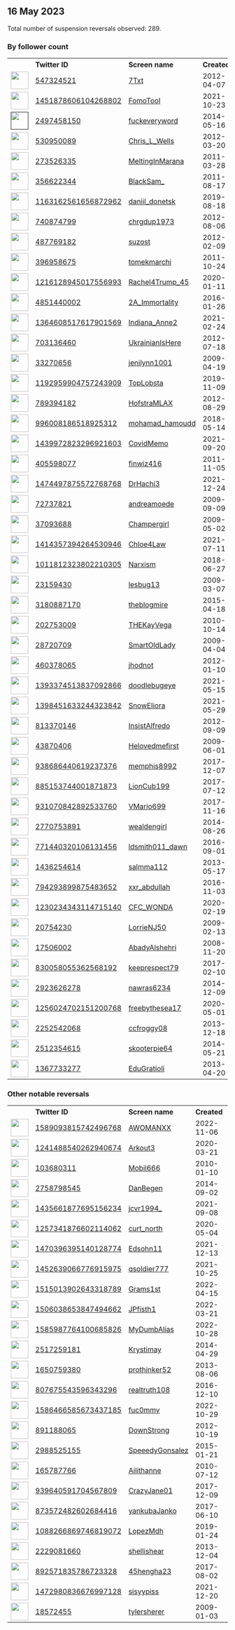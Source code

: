 
## 16 May 2023
Total number of suspension reversals observed: 289.

### By follower count
<table><tr><th></th><th align="left">Twitter ID</th><th align="left">Screen name</th>
<th align="left">Created</th><th align="left">Status</th><th align="left">Suspended</th><th align="left">Followers</th>
<tr><td><a href="https://pbs.twimg.com/profile_images/1662481254577471488/ETCybCDB_normal.jpg"><img src="https://pbs.twimg.com/profile_images/1662481254577471488/ETCybCDB_normal.jpg" width="40px" height="40px" align="center"/></a></td><td><a href="https://twitter.com/intent/user?user_id=547324521">547324521</a></td><td><a href="https://twitter.com/7Txt">7Txt</a></td><td>2012-04-07</td><td align="center"></td><td>2022-11-12</td><td>272587</td></tr>
<tr><td><a href="https://pbs.twimg.com/profile_images/1655988313428459520/3vi9Tg_Q_normal.jpg"><img src="https://pbs.twimg.com/profile_images/1655988313428459520/3vi9Tg_Q_normal.jpg" width="40px" height="40px" align="center"/></a></td><td><a href="https://twitter.com/intent/user?user_id=1451878606104268802">1451878606104268802</a></td><td><a href="https://twitter.com/FomoTool">FomoTool</a></td><td>2021-10-23</td><td align="center"></td><td>2022-09-23</td><td>107094</td></tr>
<tr><td><a href=""><img src="" width="40px" height="40px" align="center"/></a></td><td><a href="https://twitter.com/intent/user?user_id=2497458150">2497458150</a></td><td><a href="https://twitter.com/fuckeveryword">fuckeveryword</a></td><td>2014-05-16</td><td align="center"></td><td></td><td>92924</td></tr>
<tr><td><a href="https://pbs.twimg.com/profile_images/1638345418928177152/L7izaa0c_normal.png"><img src="https://pbs.twimg.com/profile_images/1638345418928177152/L7izaa0c_normal.png" width="40px" height="40px" align="center"/></a></td><td><a href="https://twitter.com/intent/user?user_id=530950089">530950089</a></td><td><a href="https://twitter.com/Chris_L_Wells">Chris_L_Wells</a></td><td>2012-03-20</td><td align="center"></td><td>2023-03-23</td><td>61990</td></tr>
<tr><td><a href="https://pbs.twimg.com/profile_images/1106563921127702528/Svv4kMXj_normal.jpg"><img src="https://pbs.twimg.com/profile_images/1106563921127702528/Svv4kMXj_normal.jpg" width="40px" height="40px" align="center"/></a></td><td><a href="https://twitter.com/intent/user?user_id=273526335">273526335</a></td><td><a href="https://twitter.com/MeltingInMarana">MeltingInMarana</a></td><td>2011-03-28</td><td align="center"></td><td></td><td>50263</td></tr>
<tr><td><a href="https://pbs.twimg.com/profile_images/1367169072379666435/jCt1d_lw_normal.jpg"><img src="https://pbs.twimg.com/profile_images/1367169072379666435/jCt1d_lw_normal.jpg" width="40px" height="40px" align="center"/></a></td><td><a href="https://twitter.com/intent/user?user_id=356622344">356622344</a></td><td><a href="https://twitter.com/BlackSam_">BlackSam_</a></td><td>2011-08-17</td><td align="center"></td><td></td><td>34065</td></tr>
<tr><td><a href="https://pbs.twimg.com/profile_images/1514626732229279748/3Sbk3duM_normal.jpg"><img src="https://pbs.twimg.com/profile_images/1514626732229279748/3Sbk3duM_normal.jpg" width="40px" height="40px" align="center"/></a></td><td><a href="https://twitter.com/intent/user?user_id=1163162561656872962">1163162561656872962</a></td><td><a href="https://twitter.com/daniil_donetsk">daniil_donetsk</a></td><td>2019-08-18</td><td align="center"></td><td>2023-05-04</td><td>32948</td></tr>
<tr><td><a href="https://pbs.twimg.com/profile_images/1658833763030138881/VdPjRNFz_normal.jpg"><img src="https://pbs.twimg.com/profile_images/1658833763030138881/VdPjRNFz_normal.jpg" width="40px" height="40px" align="center"/></a></td><td><a href="https://twitter.com/intent/user?user_id=740874799">740874799</a></td><td><a href="https://twitter.com/chrgdup1973">chrgdup1973</a></td><td>2012-08-06</td><td align="center"></td><td></td><td>26065</td></tr>
<tr><td><a href="https://pbs.twimg.com/profile_images/1646869347464548353/T15UctKY_normal.jpg"><img src="https://pbs.twimg.com/profile_images/1646869347464548353/T15UctKY_normal.jpg" width="40px" height="40px" align="center"/></a></td><td><a href="https://twitter.com/intent/user?user_id=487769182">487769182</a></td><td><a href="https://twitter.com/suzost">suzost</a></td><td>2012-02-09</td><td align="center"></td><td>2023-04-26</td><td>18888</td></tr>
<tr><td><a href="https://pbs.twimg.com/profile_images/1657029292826451968/MpPsuUz5_normal.jpg"><img src="https://pbs.twimg.com/profile_images/1657029292826451968/MpPsuUz5_normal.jpg" width="40px" height="40px" align="center"/></a></td><td><a href="https://twitter.com/intent/user?user_id=396958675">396958675</a></td><td><a href="https://twitter.com/tomekmarchi">tomekmarchi</a></td><td>2011-10-24</td><td align="center">🔒</td><td></td><td>17626</td></tr>
<tr><td><a href="https://pbs.twimg.com/profile_images/1661426211044614145/GjIYwrHt_normal.jpg"><img src="https://pbs.twimg.com/profile_images/1661426211044614145/GjIYwrHt_normal.jpg" width="40px" height="40px" align="center"/></a></td><td><a href="https://twitter.com/intent/user?user_id=1216128945017556993">1216128945017556993</a></td><td><a href="https://twitter.com/Rachel4Trump_45">Rachel4Trump_45</a></td><td>2020-01-11</td><td align="center"></td><td></td><td>17215</td></tr>
<tr><td><a href="https://pbs.twimg.com/profile_images/1015673765554946048/FFcINsus_normal.jpg"><img src="https://pbs.twimg.com/profile_images/1015673765554946048/FFcINsus_normal.jpg" width="40px" height="40px" align="center"/></a></td><td><a href="https://twitter.com/intent/user?user_id=4851440002">4851440002</a></td><td><a href="https://twitter.com/2A_Immortality">2A_Immortality</a></td><td>2016-01-26</td><td align="center"></td><td></td><td>16577</td></tr>
<tr><td><a href="https://pbs.twimg.com/profile_images/1376753790783782915/gXRV73xE_normal.jpg"><img src="https://pbs.twimg.com/profile_images/1376753790783782915/gXRV73xE_normal.jpg" width="40px" height="40px" align="center"/></a></td><td><a href="https://twitter.com/intent/user?user_id=1364608517617901569">1364608517617901569</a></td><td><a href="https://twitter.com/Indiana_Anne2">Indiana_Anne2</a></td><td>2021-02-24</td><td align="center"></td><td>2022-11-06</td><td>16398</td></tr>
<tr><td><a href="https://pbs.twimg.com/profile_images/1555329488166293506/uolDJd9E_normal.jpg"><img src="https://pbs.twimg.com/profile_images/1555329488166293506/uolDJd9E_normal.jpg" width="40px" height="40px" align="center"/></a></td><td><a href="https://twitter.com/intent/user?user_id=703136460">703136460</a></td><td><a href="https://twitter.com/UkrainianIsHere">UkrainianIsHere</a></td><td>2012-07-18</td><td align="center"></td><td>2023-05-03</td><td>15898</td></tr>
<tr><td><a href="https://pbs.twimg.com/profile_images/1658501755779403780/SE0ypqNj_normal.jpg"><img src="https://pbs.twimg.com/profile_images/1658501755779403780/SE0ypqNj_normal.jpg" width="40px" height="40px" align="center"/></a></td><td><a href="https://twitter.com/intent/user?user_id=33270656">33270656</a></td><td><a href="https://twitter.com/jenilynn1001">jenilynn1001</a></td><td>2009-04-19</td><td align="center"></td><td></td><td>14988</td></tr>
<tr><td><a href="https://pbs.twimg.com/profile_images/1661189855550865408/dHLyOPk__normal.jpg"><img src="https://pbs.twimg.com/profile_images/1661189855550865408/dHLyOPk__normal.jpg" width="40px" height="40px" align="center"/></a></td><td><a href="https://twitter.com/intent/user?user_id=1192959904757243909">1192959904757243909</a></td><td><a href="https://twitter.com/TopLobsta">TopLobsta</a></td><td>2019-11-09</td><td align="center"></td><td>2023-05-15</td><td>14332</td></tr>
<tr><td><a href="https://pbs.twimg.com/profile_images/1286317075489796098/8KbPhJxA_normal.jpg"><img src="https://pbs.twimg.com/profile_images/1286317075489796098/8KbPhJxA_normal.jpg" width="40px" height="40px" align="center"/></a></td><td><a href="https://twitter.com/intent/user?user_id=789394182">789394182</a></td><td><a href="https://twitter.com/HofstraMLAX">HofstraMLAX</a></td><td>2012-08-29</td><td align="center"></td><td>2023-05-14</td><td>13549</td></tr>
<tr><td><a href="https://pbs.twimg.com/profile_images/1493000325447438338/NlA49K2r_normal.jpg"><img src="https://pbs.twimg.com/profile_images/1493000325447438338/NlA49K2r_normal.jpg" width="40px" height="40px" align="center"/></a></td><td><a href="https://twitter.com/intent/user?user_id=996008186518925312">996008186518925312</a></td><td><a href="https://twitter.com/mohamad_hamoudd">mohamad_hamoudd</a></td><td>2018-05-14</td><td align="center"></td><td>2023-01-11</td><td>11311</td></tr>
<tr><td><a href="https://pbs.twimg.com/profile_images/1533159993905754115/MIO5JAwR_normal.jpg"><img src="https://pbs.twimg.com/profile_images/1533159993905754115/MIO5JAwR_normal.jpg" width="40px" height="40px" align="center"/></a></td><td><a href="https://twitter.com/intent/user?user_id=1439972823296921603">1439972823296921603</a></td><td><a href="https://twitter.com/CovidMemo">CovidMemo</a></td><td>2021-09-20</td><td align="center"></td><td>2022-07-03</td><td>10442</td></tr>
<tr><td><a href="https://pbs.twimg.com/profile_images/1249373878771765249/ZYcBSSM2_normal.jpg"><img src="https://pbs.twimg.com/profile_images/1249373878771765249/ZYcBSSM2_normal.jpg" width="40px" height="40px" align="center"/></a></td><td><a href="https://twitter.com/intent/user?user_id=405598077">405598077</a></td><td><a href="https://twitter.com/finwiz416">finwiz416</a></td><td>2011-11-05</td><td align="center"></td><td></td><td>9766</td></tr>
<tr><td><a href="https://pbs.twimg.com/profile_images/1474535906547843082/hIxvpboe_normal.jpg"><img src="https://pbs.twimg.com/profile_images/1474535906547843082/hIxvpboe_normal.jpg" width="40px" height="40px" align="center"/></a></td><td><a href="https://twitter.com/intent/user?user_id=1474497875572768768">1474497875572768768</a></td><td><a href="https://twitter.com/DrHachi3">DrHachi3</a></td><td>2021-12-24</td><td align="center"></td><td>2022-04-26</td><td>8939</td></tr>
<tr><td><a href="https://pbs.twimg.com/profile_images/1192311023333707777/Hp_pyphm_normal.jpg"><img src="https://pbs.twimg.com/profile_images/1192311023333707777/Hp_pyphm_normal.jpg" width="40px" height="40px" align="center"/></a></td><td><a href="https://twitter.com/intent/user?user_id=72737821">72737821</a></td><td><a href="https://twitter.com/andreamoede">andreamoede</a></td><td>2009-09-09</td><td align="center"></td><td></td><td>8727</td></tr>
<tr><td><a href="https://pbs.twimg.com/profile_images/1341571286179393537/66HqEmCD_normal.jpg"><img src="https://pbs.twimg.com/profile_images/1341571286179393537/66HqEmCD_normal.jpg" width="40px" height="40px" align="center"/></a></td><td><a href="https://twitter.com/intent/user?user_id=37093688">37093688</a></td><td><a href="https://twitter.com/Champergirl">Champergirl</a></td><td>2009-05-02</td><td align="center"></td><td></td><td>8559</td></tr>
<tr><td><a href="https://pbs.twimg.com/profile_images/1496371049214083072/q95Oaphd_normal.jpg"><img src="https://pbs.twimg.com/profile_images/1496371049214083072/q95Oaphd_normal.jpg" width="40px" height="40px" align="center"/></a></td><td><a href="https://twitter.com/intent/user?user_id=1414357394264530946">1414357394264530946</a></td><td><a href="https://twitter.com/Chloe4Law">Chloe4Law</a></td><td>2021-07-11</td><td align="center">👋</td><td>2022-05-12</td><td>7734</td></tr>
<tr><td><a href="https://pbs.twimg.com/profile_images/1563272316825399297/pSD1c6Lq_normal.jpg"><img src="https://pbs.twimg.com/profile_images/1563272316825399297/pSD1c6Lq_normal.jpg" width="40px" height="40px" align="center"/></a></td><td><a href="https://twitter.com/intent/user?user_id=1011812323802210305">1011812323802210305</a></td><td><a href="https://twitter.com/Narxism">Narxism</a></td><td>2018-06-27</td><td align="center"></td><td>2022-10-30</td><td>7036</td></tr>
<tr><td><a href="https://pbs.twimg.com/profile_images/1659560924305342464/r5iv8gOX_normal.jpg"><img src="https://pbs.twimg.com/profile_images/1659560924305342464/r5iv8gOX_normal.jpg" width="40px" height="40px" align="center"/></a></td><td><a href="https://twitter.com/intent/user?user_id=23159430">23159430</a></td><td><a href="https://twitter.com/lesbug13">lesbug13</a></td><td>2009-03-07</td><td align="center"></td><td></td><td>6906</td></tr>
<tr><td><a href="https://pbs.twimg.com/profile_images/739553636364210176/Tf26EcUn_normal.jpg"><img src="https://pbs.twimg.com/profile_images/739553636364210176/Tf26EcUn_normal.jpg" width="40px" height="40px" align="center"/></a></td><td><a href="https://twitter.com/intent/user?user_id=3180887170">3180887170</a></td><td><a href="https://twitter.com/theblogmire">theblogmire</a></td><td>2015-04-18</td><td align="center"></td><td>2022-07-03</td><td>6292</td></tr>
<tr><td><a href="https://pbs.twimg.com/profile_images/1625840570034802689/GLy9BnIr_normal.jpg"><img src="https://pbs.twimg.com/profile_images/1625840570034802689/GLy9BnIr_normal.jpg" width="40px" height="40px" align="center"/></a></td><td><a href="https://twitter.com/intent/user?user_id=202753009">202753009</a></td><td><a href="https://twitter.com/THEKayVega">THEKayVega</a></td><td>2010-10-14</td><td align="center"></td><td></td><td>5361</td></tr>
<tr><td><a href="https://pbs.twimg.com/profile_images/1293602881942310914/G2MydZnt_normal.jpg"><img src="https://pbs.twimg.com/profile_images/1293602881942310914/G2MydZnt_normal.jpg" width="40px" height="40px" align="center"/></a></td><td><a href="https://twitter.com/intent/user?user_id=28720709">28720709</a></td><td><a href="https://twitter.com/SmartOldLady">SmartOldLady</a></td><td>2009-04-04</td><td align="center"></td><td></td><td>5216</td></tr>
<tr><td><a href="https://pbs.twimg.com/profile_images/722974178408816641/97G8aFDG_normal.jpg"><img src="https://pbs.twimg.com/profile_images/722974178408816641/97G8aFDG_normal.jpg" width="40px" height="40px" align="center"/></a></td><td><a href="https://twitter.com/intent/user?user_id=460378065">460378065</a></td><td><a href="https://twitter.com/jhodnot">jhodnot</a></td><td>2012-01-10</td><td align="center"></td><td></td><td>4430</td></tr>
<tr><td><a href="https://pbs.twimg.com/profile_images/1488901785267933191/1T3REJ1s_normal.jpg"><img src="https://pbs.twimg.com/profile_images/1488901785267933191/1T3REJ1s_normal.jpg" width="40px" height="40px" align="center"/></a></td><td><a href="https://twitter.com/intent/user?user_id=1393374513837092866">1393374513837092866</a></td><td><a href="https://twitter.com/doodlebugeye">doodlebugeye</a></td><td>2021-05-15</td><td align="center"></td><td>2022-07-14</td><td>4241</td></tr>
<tr><td><a href="https://pbs.twimg.com/profile_images/1478748980481859589/FSlspywB_normal.jpg"><img src="https://pbs.twimg.com/profile_images/1478748980481859589/FSlspywB_normal.jpg" width="40px" height="40px" align="center"/></a></td><td><a href="https://twitter.com/intent/user?user_id=1398451633244323842">1398451633244323842</a></td><td><a href="https://twitter.com/SnowEliora">SnowEliora</a></td><td>2021-05-29</td><td align="center"></td><td>2023-05-16</td><td>3981</td></tr>
<tr><td><a href="https://pbs.twimg.com/profile_images/670324042835083268/1QeVzWEO_normal.jpg"><img src="https://pbs.twimg.com/profile_images/670324042835083268/1QeVzWEO_normal.jpg" width="40px" height="40px" align="center"/></a></td><td><a href="https://twitter.com/intent/user?user_id=813370146">813370146</a></td><td><a href="https://twitter.com/InsistAlfredo">InsistAlfredo</a></td><td>2012-09-09</td><td align="center"></td><td></td><td>3768</td></tr>
<tr><td><a href="https://pbs.twimg.com/profile_images/2828934336/e1ca6602f91ab8c25d69246b7eb6b81c_normal.jpeg"><img src="https://pbs.twimg.com/profile_images/2828934336/e1ca6602f91ab8c25d69246b7eb6b81c_normal.jpeg" width="40px" height="40px" align="center"/></a></td><td><a href="https://twitter.com/intent/user?user_id=43870406">43870406</a></td><td><a href="https://twitter.com/Helovedmefirst">Helovedmefirst</a></td><td>2009-06-01</td><td align="center"></td><td></td><td>3762</td></tr>
<tr><td><a href="https://pbs.twimg.com/profile_images/1248566506968862720/z81ikH65_normal.jpg"><img src="https://pbs.twimg.com/profile_images/1248566506968862720/z81ikH65_normal.jpg" width="40px" height="40px" align="center"/></a></td><td><a href="https://twitter.com/intent/user?user_id=938686440619237376">938686440619237376</a></td><td><a href="https://twitter.com/memphis8992">memphis8992</a></td><td>2017-12-07</td><td align="center"></td><td></td><td>3403</td></tr>
<tr><td><a href="https://pbs.twimg.com/profile_images/1658565384226721822/uF8qEfwC_normal.jpg"><img src="https://pbs.twimg.com/profile_images/1658565384226721822/uF8qEfwC_normal.jpg" width="40px" height="40px" align="center"/></a></td><td><a href="https://twitter.com/intent/user?user_id=885153744001871873">885153744001871873</a></td><td><a href="https://twitter.com/LionCub199">LionCub199</a></td><td>2017-07-12</td><td align="center"></td><td></td><td>3158</td></tr>
<tr><td><a href="https://pbs.twimg.com/profile_images/1661699679040552960/4Npw4q2O_normal.jpg"><img src="https://pbs.twimg.com/profile_images/1661699679040552960/4Npw4q2O_normal.jpg" width="40px" height="40px" align="center"/></a></td><td><a href="https://twitter.com/intent/user?user_id=931070842892533760">931070842892533760</a></td><td><a href="https://twitter.com/VMario699">VMario699</a></td><td>2017-11-16</td><td align="center"></td><td>2023-04-29</td><td>3019</td></tr>
<tr><td><a href="https://pbs.twimg.com/profile_images/751789505628241920/NMPZOtWP_normal.jpg"><img src="https://pbs.twimg.com/profile_images/751789505628241920/NMPZOtWP_normal.jpg" width="40px" height="40px" align="center"/></a></td><td><a href="https://twitter.com/intent/user?user_id=2770753891">2770753891</a></td><td><a href="https://twitter.com/wealdengirl">wealdengirl</a></td><td>2014-08-26</td><td align="center"></td><td>2022-08-20</td><td>2902</td></tr>
<tr><td><a href="https://pbs.twimg.com/profile_images/1300711120668430341/TtAt-qDq_normal.jpg"><img src="https://pbs.twimg.com/profile_images/1300711120668430341/TtAt-qDq_normal.jpg" width="40px" height="40px" align="center"/></a></td><td><a href="https://twitter.com/intent/user?user_id=771440320106131456">771440320106131456</a></td><td><a href="https://twitter.com/ldsmith011_dawn">ldsmith011_dawn</a></td><td>2016-09-01</td><td align="center"></td><td></td><td>2773</td></tr>
<tr><td><a href="https://pbs.twimg.com/profile_images/1584136116843806721/RDb7j3uA_normal.jpg"><img src="https://pbs.twimg.com/profile_images/1584136116843806721/RDb7j3uA_normal.jpg" width="40px" height="40px" align="center"/></a></td><td><a href="https://twitter.com/intent/user?user_id=1436254614">1436254614</a></td><td><a href="https://twitter.com/salmma112">salmma112</a></td><td>2013-05-17</td><td align="center"></td><td>2022-11-04</td><td>2725</td></tr>
<tr><td><a href="https://pbs.twimg.com/profile_images/1643434104568913921/3ssSLDig_normal.jpg"><img src="https://pbs.twimg.com/profile_images/1643434104568913921/3ssSLDig_normal.jpg" width="40px" height="40px" align="center"/></a></td><td><a href="https://twitter.com/intent/user?user_id=794293899875483652">794293899875483652</a></td><td><a href="https://twitter.com/xxr_abdullah">xxr_abdullah</a></td><td>2016-11-03</td><td align="center"></td><td>2022-07-18</td><td>2657</td></tr>
<tr><td><a href="https://pbs.twimg.com/profile_images/1400827616270094341/U_Mz_JTt_normal.jpg"><img src="https://pbs.twimg.com/profile_images/1400827616270094341/U_Mz_JTt_normal.jpg" width="40px" height="40px" align="center"/></a></td><td><a href="https://twitter.com/intent/user?user_id=1230234343114715140">1230234343114715140</a></td><td><a href="https://twitter.com/CFC_WONDA">CFC_WONDA</a></td><td>2020-02-19</td><td align="center"></td><td></td><td>2412</td></tr>
<tr><td><a href="https://pbs.twimg.com/profile_images/1238658097696178176/5xPM49mQ_normal.jpg"><img src="https://pbs.twimg.com/profile_images/1238658097696178176/5xPM49mQ_normal.jpg" width="40px" height="40px" align="center"/></a></td><td><a href="https://twitter.com/intent/user?user_id=20754230">20754230</a></td><td><a href="https://twitter.com/LorrieNJ50">LorrieNJ50</a></td><td>2009-02-13</td><td align="center"></td><td></td><td>2379</td></tr>
<tr><td><a href="https://pbs.twimg.com/profile_images/1606761484742262785/-Eo6Vaf2_normal.jpg"><img src="https://pbs.twimg.com/profile_images/1606761484742262785/-Eo6Vaf2_normal.jpg" width="40px" height="40px" align="center"/></a></td><td><a href="https://twitter.com/intent/user?user_id=17506002">17506002</a></td><td><a href="https://twitter.com/AbadyAlshehri">AbadyAlshehri</a></td><td>2008-11-20</td><td align="center"></td><td>2023-01-13</td><td>2303</td></tr>
<tr><td><a href="https://pbs.twimg.com/profile_images/1205755145205800960/xi2sWy8I_normal.jpg"><img src="https://pbs.twimg.com/profile_images/1205755145205800960/xi2sWy8I_normal.jpg" width="40px" height="40px" align="center"/></a></td><td><a href="https://twitter.com/intent/user?user_id=830058055362568192">830058055362568192</a></td><td><a href="https://twitter.com/keeprespect79">keeprespect79</a></td><td>2017-02-10</td><td align="center"></td><td>2022-11-09</td><td>2228</td></tr>
<tr><td><a href="https://pbs.twimg.com/profile_images/1184524748681809922/n2y6z3qe_normal.jpg"><img src="https://pbs.twimg.com/profile_images/1184524748681809922/n2y6z3qe_normal.jpg" width="40px" height="40px" align="center"/></a></td><td><a href="https://twitter.com/intent/user?user_id=2923626278">2923626278</a></td><td><a href="https://twitter.com/nawras6234">nawras6234</a></td><td>2014-12-09</td><td align="center">🔒</td><td>2023-02-02</td><td>2153</td></tr>
<tr><td><a href="https://pbs.twimg.com/profile_images/1344478302807814145/Xvi04GoF_normal.jpg"><img src="https://pbs.twimg.com/profile_images/1344478302807814145/Xvi04GoF_normal.jpg" width="40px" height="40px" align="center"/></a></td><td><a href="https://twitter.com/intent/user?user_id=1256024702151200768">1256024702151200768</a></td><td><a href="https://twitter.com/freebythesea17">freebythesea17</a></td><td>2020-05-01</td><td align="center"></td><td></td><td>2120</td></tr>
<tr><td><a href="https://pbs.twimg.com/profile_images/1339320236378484737/Jg-nH-yl_normal.jpg"><img src="https://pbs.twimg.com/profile_images/1339320236378484737/Jg-nH-yl_normal.jpg" width="40px" height="40px" align="center"/></a></td><td><a href="https://twitter.com/intent/user?user_id=2252542068">2252542068</a></td><td><a href="https://twitter.com/ccfroggy08">ccfroggy08</a></td><td>2013-12-18</td><td align="center"></td><td></td><td>2073</td></tr>
<tr><td><a href="https://pbs.twimg.com/profile_images/1659238788244144128/ev5kb0eg_normal.jpg"><img src="https://pbs.twimg.com/profile_images/1659238788244144128/ev5kb0eg_normal.jpg" width="40px" height="40px" align="center"/></a></td><td><a href="https://twitter.com/intent/user?user_id=2512354615">2512354615</a></td><td><a href="https://twitter.com/skooterpie64">skooterpie64</a></td><td>2014-05-21</td><td align="center"></td><td></td><td>2038</td></tr>
<tr><td><a href="https://pbs.twimg.com/profile_images/1625153680021377025/EekeoZW8_normal.jpg"><img src="https://pbs.twimg.com/profile_images/1625153680021377025/EekeoZW8_normal.jpg" width="40px" height="40px" align="center"/></a></td><td><a href="https://twitter.com/intent/user?user_id=1367733277">1367733277</a></td><td><a href="https://twitter.com/EduGratioli">EduGratioli</a></td><td>2013-04-20</td><td align="center"></td><td></td><td>1958</td></tr>
</table>

### Other notable reversals
<table><tr><th></th><th align="left">Twitter ID</th><th align="left">Screen name</th>
<th align="left">Created</th><th align="left">Status</th><th align="left">Suspended</th><th align="left">Followers</th>
<tr><td><a href="https://pbs.twimg.com/profile_images/1658728031769485312/KcJd2Rhh_normal.jpg"><img src="https://pbs.twimg.com/profile_images/1658728031769485312/KcJd2Rhh_normal.jpg" width="40px" height="40px" align="center"/></a></td><td><a href="https://twitter.com/intent/user?user_id=1589093815742496768">1589093815742496768</a></td><td><a href="https://twitter.com/AWOMANXX">AWOMANXX</a></td><td>2022-11-06</td><td align="center"></td><td>2022-12-25</td><td>1211</td></tr>
<tr><td><a href="https://pbs.twimg.com/profile_images/1660864671447130118/1Kf-3bsK_normal.jpg"><img src="https://pbs.twimg.com/profile_images/1660864671447130118/1Kf-3bsK_normal.jpg" width="40px" height="40px" align="center"/></a></td><td><a href="https://twitter.com/intent/user?user_id=1241488540262940674">1241488540262940674</a></td><td><a href="https://twitter.com/Arkout3">Arkout3</a></td><td>2020-03-21</td><td align="center"></td><td>2023-05-15</td><td>373</td></tr>
<tr><td><a href="https://pbs.twimg.com/profile_images/1554602105901563909/cR0RNk72_normal.jpg"><img src="https://pbs.twimg.com/profile_images/1554602105901563909/cR0RNk72_normal.jpg" width="40px" height="40px" align="center"/></a></td><td><a href="https://twitter.com/intent/user?user_id=103680311">103680311</a></td><td><a href="https://twitter.com/Mobil666">Mobil666</a></td><td>2010-01-10</td><td align="center"></td><td>2023-05-03</td><td>812</td></tr>
<tr><td><a href="https://pbs.twimg.com/profile_images/1511101777818669065/j6gINPuq_normal.jpg"><img src="https://pbs.twimg.com/profile_images/1511101777818669065/j6gINPuq_normal.jpg" width="40px" height="40px" align="center"/></a></td><td><a href="https://twitter.com/intent/user?user_id=2758798545">2758798545</a></td><td><a href="https://twitter.com/DanBegen">DanBegen</a></td><td>2014-09-02</td><td align="center"></td><td>2023-05-06</td><td>1874</td></tr>
<tr><td><a href="https://pbs.twimg.com/profile_images/1579617698522144768/zFeWOZ7y_normal.jpg"><img src="https://pbs.twimg.com/profile_images/1579617698522144768/zFeWOZ7y_normal.jpg" width="40px" height="40px" align="center"/></a></td><td><a href="https://twitter.com/intent/user?user_id=1435661877695156234">1435661877695156234</a></td><td><a href="https://twitter.com/jcvr1994_">jcvr1994_</a></td><td>2021-09-08</td><td align="center"></td><td>2022-11-27</td><td>680</td></tr>
<tr><td><a href="https://pbs.twimg.com/profile_images/1525215854773866497/BwNxF8Cb_normal.jpg"><img src="https://pbs.twimg.com/profile_images/1525215854773866497/BwNxF8Cb_normal.jpg" width="40px" height="40px" align="center"/></a></td><td><a href="https://twitter.com/intent/user?user_id=1257341876602114062">1257341876602114062</a></td><td><a href="https://twitter.com/curt_north">curt_north</a></td><td>2020-05-04</td><td align="center"></td><td>2023-05-05</td><td>343</td></tr>
<tr><td><a href="https://pbs.twimg.com/profile_images/1576554198828826624/OzuwbYQX_normal.jpg"><img src="https://pbs.twimg.com/profile_images/1576554198828826624/OzuwbYQX_normal.jpg" width="40px" height="40px" align="center"/></a></td><td><a href="https://twitter.com/intent/user?user_id=1470396395140128774">1470396395140128774</a></td><td><a href="https://twitter.com/Edsohn11">Edsohn11</a></td><td>2021-12-13</td><td align="center"></td><td>2022-12-31</td><td>1608</td></tr>
<tr><td><a href="https://pbs.twimg.com/profile_images/1453845533081337859/6zOeAiWh_normal.jpg"><img src="https://pbs.twimg.com/profile_images/1453845533081337859/6zOeAiWh_normal.jpg" width="40px" height="40px" align="center"/></a></td><td><a href="https://twitter.com/intent/user?user_id=1452639066776915975">1452639066776915975</a></td><td><a href="https://twitter.com/qsoldier777">qsoldier777</a></td><td>2021-10-25</td><td align="center"></td><td>2022-11-08</td><td>1374</td></tr>
<tr><td><a href="https://pbs.twimg.com/profile_images/1659302271728099328/2aRe1QJw_normal.jpg"><img src="https://pbs.twimg.com/profile_images/1659302271728099328/2aRe1QJw_normal.jpg" width="40px" height="40px" align="center"/></a></td><td><a href="https://twitter.com/intent/user?user_id=1515013902643318789">1515013902643318789</a></td><td><a href="https://twitter.com/Grams1st">Grams1st</a></td><td>2022-04-15</td><td align="center"></td><td>2022-12-02</td><td>352</td></tr>
<tr><td><a href="https://pbs.twimg.com/profile_images/1561919664669659137/GKDbEiNR_normal.jpg"><img src="https://pbs.twimg.com/profile_images/1561919664669659137/GKDbEiNR_normal.jpg" width="40px" height="40px" align="center"/></a></td><td><a href="https://twitter.com/intent/user?user_id=1506038653847494662">1506038653847494662</a></td><td><a href="https://twitter.com/JPfisth1">JPfisth1</a></td><td>2022-03-21</td><td align="center"></td><td>2022-12-28</td><td>19</td></tr>
<tr><td><a href="https://pbs.twimg.com/profile_images/1586323084415537152/7NQISOxf_normal.jpg"><img src="https://pbs.twimg.com/profile_images/1586323084415537152/7NQISOxf_normal.jpg" width="40px" height="40px" align="center"/></a></td><td><a href="https://twitter.com/intent/user?user_id=1585987764100685826">1585987764100685826</a></td><td><a href="https://twitter.com/MyDumbAlias">MyDumbAlias</a></td><td>2022-10-28</td><td align="center"></td><td>2022-12-21</td><td>33</td></tr>
<tr><td><a href="https://pbs.twimg.com/profile_images/1519710829268119556/eEFghSGN_normal.jpg"><img src="https://pbs.twimg.com/profile_images/1519710829268119556/eEFghSGN_normal.jpg" width="40px" height="40px" align="center"/></a></td><td><a href="https://twitter.com/intent/user?user_id=2517259181">2517259181</a></td><td><a href="https://twitter.com/Krystimay">Krystimay</a></td><td>2014-04-29</td><td align="center">🚫</td><td>2023-05-10</td><td>2</td></tr>
<tr><td><a href="https://pbs.twimg.com/profile_images/378800000281052010/ea2cf5f3a363b1da302fb63aabb1eebe_normal.jpeg"><img src="https://pbs.twimg.com/profile_images/378800000281052010/ea2cf5f3a363b1da302fb63aabb1eebe_normal.jpeg" width="40px" height="40px" align="center"/></a></td><td><a href="https://twitter.com/intent/user?user_id=1650759380">1650759380</a></td><td><a href="https://twitter.com/prothinker52">prothinker52</a></td><td>2013-08-06</td><td align="center"></td><td>2023-03-30</td><td>932</td></tr>
<tr><td><a href="https://pbs.twimg.com/profile_images/1456094013547765771/zY_pRXrN_normal.jpg"><img src="https://pbs.twimg.com/profile_images/1456094013547765771/zY_pRXrN_normal.jpg" width="40px" height="40px" align="center"/></a></td><td><a href="https://twitter.com/intent/user?user_id=807675543596343296">807675543596343296</a></td><td><a href="https://twitter.com/realtruth108">realtruth108</a></td><td>2016-12-10</td><td align="center"></td><td>2023-05-02</td><td>61</td></tr>
<tr><td><a href="https://pbs.twimg.com/profile_images/1590466805142851584/IiTLTymb_normal.jpg"><img src="https://pbs.twimg.com/profile_images/1590466805142851584/IiTLTymb_normal.jpg" width="40px" height="40px" align="center"/></a></td><td><a href="https://twitter.com/intent/user?user_id=1586466585673437185">1586466585673437185</a></td><td><a href="https://twitter.com/fuc0mmy">fuc0mmy</a></td><td>2022-10-29</td><td align="center"></td><td>2022-12-18</td><td>5</td></tr>
<tr><td><a href="https://pbs.twimg.com/profile_images/1579747466806628353/_9Paqh8S_normal.jpg"><img src="https://pbs.twimg.com/profile_images/1579747466806628353/_9Paqh8S_normal.jpg" width="40px" height="40px" align="center"/></a></td><td><a href="https://twitter.com/intent/user?user_id=891188065">891188065</a></td><td><a href="https://twitter.com/DownStrong">DownStrong</a></td><td>2012-10-19</td><td align="center"></td><td>2023-05-04</td><td>633</td></tr>
<tr><td><a href="https://pbs.twimg.com/profile_images/557712811036401664/07O9UvK4_normal.jpeg"><img src="https://pbs.twimg.com/profile_images/557712811036401664/07O9UvK4_normal.jpeg" width="40px" height="40px" align="center"/></a></td><td><a href="https://twitter.com/intent/user?user_id=2988525155">2988525155</a></td><td><a href="https://twitter.com/SpeeedyGonsalez">SpeeedyGonsalez</a></td><td>2015-01-21</td><td align="center"></td><td>2023-05-03</td><td>1372</td></tr>
<tr><td><a href="https://pbs.twimg.com/profile_images/1658539143176101888/GnoAL0_f_normal.jpg"><img src="https://pbs.twimg.com/profile_images/1658539143176101888/GnoAL0_f_normal.jpg" width="40px" height="40px" align="center"/></a></td><td><a href="https://twitter.com/intent/user?user_id=165787766">165787766</a></td><td><a href="https://twitter.com/Ailithanne">Ailithanne</a></td><td>2010-07-12</td><td align="center"></td><td>2022-11-30</td><td>21</td></tr>
<tr><td><a href="https://pbs.twimg.com/profile_images/1508556721953906689/-Cb3UrwG_normal.jpg"><img src="https://pbs.twimg.com/profile_images/1508556721953906689/-Cb3UrwG_normal.jpg" width="40px" height="40px" align="center"/></a></td><td><a href="https://twitter.com/intent/user?user_id=939640591704567809">939640591704567809</a></td><td><a href="https://twitter.com/CrazyJane01">CrazyJane01</a></td><td>2017-12-09</td><td align="center">🔒</td><td>2023-03-14</td><td>284</td></tr>
<tr><td><a href="https://pbs.twimg.com/profile_images/873573427067719680/xuRmRVvL_normal.jpg"><img src="https://pbs.twimg.com/profile_images/873573427067719680/xuRmRVvL_normal.jpg" width="40px" height="40px" align="center"/></a></td><td><a href="https://twitter.com/intent/user?user_id=873572482602684416">873572482602684416</a></td><td><a href="https://twitter.com/yankubaJanko">yankubaJanko</a></td><td>2017-06-10</td><td align="center">🔒</td><td>2022-12-25</td><td>459</td></tr>
<tr><td><a href="https://pbs.twimg.com/profile_images/1101882770719162369/H9hB7vCU_normal.jpg"><img src="https://pbs.twimg.com/profile_images/1101882770719162369/H9hB7vCU_normal.jpg" width="40px" height="40px" align="center"/></a></td><td><a href="https://twitter.com/intent/user?user_id=1088266869746819072">1088266869746819072</a></td><td><a href="https://twitter.com/LopezMdh">LopezMdh</a></td><td>2019-01-24</td><td align="center"></td><td>2023-01-09</td><td>169</td></tr>
<tr><td><a href="https://abs.twimg.com/sticky/default_profile_images/default_profile_normal.png"><img src="https://abs.twimg.com/sticky/default_profile_images/default_profile_normal.png" width="40px" height="40px" align="center"/></a></td><td><a href="https://twitter.com/intent/user?user_id=2229081660">2229081660</a></td><td><a href="https://twitter.com/shellishear">shellishear</a></td><td>2013-12-04</td><td align="center">🚫</td><td>2023-05-05</td><td>6</td></tr>
<tr><td><a href="https://pbs.twimg.com/profile_images/1401270068718227457/e3MkflwM_normal.jpg"><img src="https://pbs.twimg.com/profile_images/1401270068718227457/e3MkflwM_normal.jpg" width="40px" height="40px" align="center"/></a></td><td><a href="https://twitter.com/intent/user?user_id=892571835786723328">892571835786723328</a></td><td><a href="https://twitter.com/45hengha23">45hengha23</a></td><td>2017-08-02</td><td align="center"></td><td>2023-02-09</td><td>278</td></tr>
<tr><td><a href="https://pbs.twimg.com/profile_images/1663633255197802496/SEb7xxvu_normal.jpg"><img src="https://pbs.twimg.com/profile_images/1663633255197802496/SEb7xxvu_normal.jpg" width="40px" height="40px" align="center"/></a></td><td><a href="https://twitter.com/intent/user?user_id=1472980836676997128">1472980836676997128</a></td><td><a href="https://twitter.com/sisyypiss">sisyypiss</a></td><td>2021-12-20</td><td align="center"></td><td>2022-12-21</td><td>46</td></tr>
<tr><td><a href="https://pbs.twimg.com/profile_images/1222051417625546752/1reSy6gT_normal.jpg"><img src="https://pbs.twimg.com/profile_images/1222051417625546752/1reSy6gT_normal.jpg" width="40px" height="40px" align="center"/></a></td><td><a href="https://twitter.com/intent/user?user_id=18572455">18572455</a></td><td><a href="https://twitter.com/tylersherer">tylersherer</a></td><td>2009-01-03</td><td align="center"></td><td>2023-04-09</td><td>150</td></tr>
</table>
